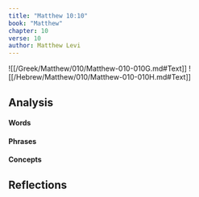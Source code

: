 ```yaml
---
title: "Matthew 10:10"
book: "Matthew"
chapter: 10
verse: 10
author: Matthew Levi
---
```

![[/Greek/Matthew/010/Matthew-010-010G.md#Text]]
![[/Hebrew/Matthew/010/Matthew-010-010H.md#Text]]

## Analysis

#### Words

#### Phrases

#### Concepts

## Reflections
